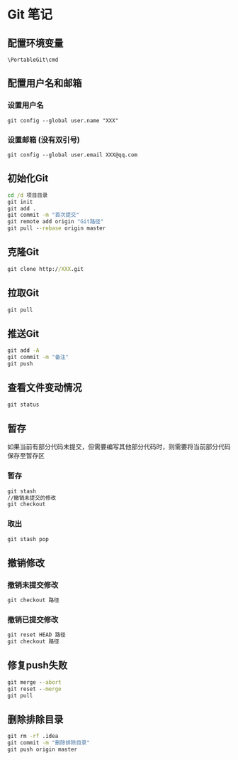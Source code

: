 # Git 笔记

## 配置环境变量

```\PortableGit\cmd```

## 配置用户名和邮箱

### 设置用户名

```git config --global user.name "XXX"```

### 设置邮箱 (没有双引号)

```git config --global user.email XXX@qq.com```

## 初始化Git

``` cmd
cd /d 项目目录
git init
git add .
git commit -m "首次提交"
git remote add origin "Git路径"  
git pull --rebase origin master
```

## 克隆Git

``` cmd
git clone http://XXX.git
```

## 拉取Git

``` cmd
git pull
```

## 推送Git

``` cmd
git add -A
git commit -m "备注"
git push
```

## 查看文件变动情况

``` cmd
git status
```

## 暂存

如果当前有部分代码未提交，但需要编写其他部分代码时，则需要将当前部分代码保存至暂存区

### 暂存

``` cmd
git stash
//撤销未提交的修改
git checkout
```

### 取出

``` cmd
git stash pop
```

## 撤销修改

### 撤销未提交修改

``` cmd
git checkout 路径
```

### 撤销已提交修改

``` cmd
git reset HEAD 路径
git checkout 路径
```

## 修复push失败

``` cmd
git merge --abort
git reset --merge
git pull
```

## 删除排除目录

``` cmd
git rm -rf .idea
git commit -m "删除排除目录"
git push origin master
```
